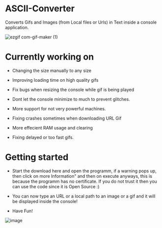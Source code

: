 # ASCII-Converter
Converts Gifs and Images (from Local files or Urls) in Text inside a console application.

![ezgif com-gif-maker (1)](https://user-images.githubusercontent.com/62218506/127154315-14b219fc-a5f7-48f2-b875-459f898988c1.gif)

# Currently working on

- Changing the size manually to any size

- Improving loading time on high quality gifs

- Fix bugs when resizing the console while gif is being played

- Dont let the console minimize to much to prevent glitches.

- More support for not very powerful machines.

- Fixing crashes sometimes when downloading URL Gif

- More effecient RAM usage and clearing

- Fixing delayed or too fast gifs.

# Getting started

- Start the download here and open the programm, if a warning pops up, then click on more Information" and then on execute anyways, this is because the programm has no certificate. If you do not trust it then you can use the code since it is Open Source :) 

- You can now type an URL or a local path to an image or a gif and it will be displayed inside the console! 

- Have Fun!

![image](https://user-images.githubusercontent.com/62218506/127154883-6ec73008-5fff-49ad-91b7-a4986fa65c56.png)
